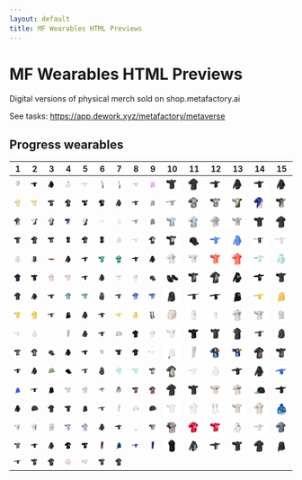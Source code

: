 ```yaml
---
layout: default
title: MF Wearables HTML Previews
---
```


# MF Wearables HTML Previews

Digital versions of physical merch sold on shop.metafactory.ai



See tasks: https://app.dework.xyz/metafactory/metaverse



 ## Progress wearables


| 1 | 2 | 3 | 4 | 5 | 6 | 7 | 8 | 9 | 10 | 11 | 12 | 13 | 14 | 15 |
| --- | --- | --- | --- | --- | --- | --- | --- | --- | --- | --- | --- | --- | --- | --- |
| [![71_shorts](71/71_shorts.png)](71/71.html) | [![154_hoodie_t](154/154_hoodie_t.png)](154/154.html) | [![154_hoodie_a](154/154_hoodie_a.png)](154/154.html) | [![60_hoodie_a](60/60_hoodie_a.png)](60/60.html) | [![60_hoodie_t](60/60_hoodie_t.png)](60/60.html) | [![Toca-bag2](15/Toca-bag2.png)](15/15.html) | [![Toca-bag](15/Toca-bag.png)](15/15.html) | [![146_longsleeve_t](146/146_longsleeve_t.png)](146/146.html) | [![146_longsleeve_a](146/146_longsleeve_a.png)](146/146.html) | [![67_tshirt_t](67/67_tshirt_t.png)](67/67.html) | [![67_tshirt_a](67/67_tshirt_a.png)](67/67.html) | [![99_hoodie_t](99/99_hoodie_t.png)](99/99.html) | [![99_hoodie_a](99/99_hoodie_a.png)](99/99.html) | [![96_hoodie_t](96/96_hoodie_t.png)](96/96.html) | [![96_hoodie_a](96/96_hoodie_a.png)](96/96.html) |
| [![93_tshirt_a](93/93_tshirt_a.png)](93/93.html) | [![93_tshirt_t](93/93_tshirt_t.png)](93/93.html) | [![102_tshirt_t](102/102_tshirt_t.png)](102/102.html) | [![102_tshirt_a](102/102_tshirt_a.png)](102/102.html) | [![38_tshirt_t](38/38_tshirt_t.png)](38/38.html) | [![38_tshirt_a](38/38_tshirt_a.png)](38/38.html) | [![147_hoodie_a](147/147_hoodie_a.png)](147/147.html) | [![147_hoodie_t](147/147_hoodie_t.png)](147/147.html) | [![25_longsleeve_a](25/25_longsleeve_a.png)](25/25.html) | [![25_longsleeve_t](25/25_longsleeve_t.png)](25/25.html) | [![48_tshirt_a](48/48_tshirt_a.png)](48/48.html) | [![48_tshirt_t](48/48_tshirt_t.png)](48/48.html) | [![145_btc1_t](145/145_btc1_t.png)](145/145.html) | [![145_eth2_a](145/145_eth2_a.png)](145/145.html) | [![145_btc2_t](145/145_btc2_t.png)](145/145.html) |
| [![145_btc2_a](145/145_btc2_a.png)](145/145.html) | [![145_eth1_t](145/145_eth1_t.png)](145/145.html) | [![145_btc1_a](145/145_btc1_a.png)](145/145.html) | [![145_eth2_t](145/145_eth2_t.png)](145/145.html) | [![145_eth1_a](145/145_eth1_a.png)](145/145.html) | [![62_longsleeve_t](62/62_longsleeve_t.png)](62/62.html) | [![62_longsleeve_a](62/62_longsleeve_a.png)](62/62.html) | [![94_longsleeve_t](94/94_longsleeve_t.png)](94/94.html) | [![94_longsleeve_a](94/94_longsleeve_a.png)](94/94.html) | [![37_tshirt_t](37/37_tshirt_t.png)](37/37.html) | [![37_tshirt_a](37/37_tshirt_a.png)](37/37.html) | [![156_tshirt_a](156/156_tshirt_a.png)](156/156.html) | [![156_tshirt_t](156/156_tshirt_t.png)](156/156.html) | [![113_tshirt_t](113/113_tshirt_t.png)](113/113.html) | [![113_tshirt_a](113/113_tshirt_a.png)](113/113.html) |
| [![159_tshirt_t](159/159_tshirt_t.png)](159/159.html) | [![159_tshirt_a](159/159_tshirt_a.png)](159/159.html) | [![124_tshirt_t](124/124_tshirt_t.png)](124/124.html) | [![124_tanktop_t](124/124_tanktop_t.png)](124/124.html) | [![124_tshirt_a](124/124_tshirt_a.png)](124/124.html) | [![124_tanktop_a](124/124_tanktop_a.png)](124/124.html) | [![58_longsleeve_a](58/58_longsleeve_a.png)](58/58.html) | [![58_longsleeve_t](58/58_longsleeve_t.png)](58/58.html) | [![79_tshirt_a](79/79_tshirt_a.png)](79/79.html) | [![79_tshirt_t](79/79_tshirt_t.png)](79/79.html) | [![161_hat](161/161_hat.png)](161/161.html) | [![33_hoodie_t](33/33_hoodie_t.png)](33/33.html) | [![33_hoodie_a](33/33_hoodie_a.png)](33/33.html) | [![genesis_dark_tpose](125/genesis_dark_tpose.png)](125/125.html) | [![genesis_light_tpose](125/genesis_light_tpose.png)](125/125.html) |
| [![genesis_light_apose](125/genesis_light_apose.png)](125/125.html) | [![genesis_dark_apose](125/genesis_dark_apose.png)](125/125.html) | [![103_tapestry](103/103_tapestry.png)](103/103.html) | [![119_hoodie_a](119/119_hoodie_a.png)](119/119.html) | [![119_hoodie_t](119/119_hoodie_t.png)](119/119.html) | [![63_tshirt_t](63/63_tshirt_t.png)](63/63.html) | [![63_tshirt_a](63/63_tshirt_a.png)](63/63.html) | [![114_hoodie_t](114/114_hoodie_t.png)](114/114.html) | [![114_hoodie_a](114/114_hoodie_a.png)](114/114.html) | [![111_tshirt_a](111/111_tshirt_a.png)](111/111.html) | [![111_tshirt_t](111/111_tshirt_t.png)](111/111.html) | [![120_tshirt_t](120/120_tshirt_t.png)](120/120.html) | [![120_tshirt_a](120/120_tshirt_a.png)](120/120.html) | [![100_hoodie_t](100/100_hoodie_t.png)](100/100.html) | [![100_hoodie_a](100/100_hoodie_a.png)](100/100.html) |
| [![55_tshirt_a](55/55_tshirt_a.png)](55/55.html) | [![55_tshirt_t](55/55_tshirt_t.png)](55/55.html) | [![78_tshirt_a](78/78_tshirt_a.png)](78/78.html) | [![78_tshirt_t](78/78_tshirt_t.png)](78/78.html) | [![77_hoodie_t](77/77_hoodie_t.png)](77/77.html) | [![77_hoodie_a](77/77_hoodie_a.png)](77/77.html) | [![110_tshirt_t](110/110_tshirt_t.png)](110/110.html) | [![110_tshirt_a](110/110_tshirt_a.png)](110/110.html) | [![107_hat](107/107_hat.png)](107/107.html) | [![47_shoes](47/47_shoes.png)](47/47.html) | [![69_tshirt_t](69/69_tshirt_t.png)](69/69.html) | [![69_tshirt_a](69/69_tshirt_a.png)](69/69.html) | [![64_hoodie_a](64/64_hoodie_a.png)](64/64.html) | [![64_hoodie_t](64/64_hoodie_t.png)](64/64.html) | [![49_tshirt_t](49/49_tshirt_t.png)](49/49.html) |
| [![49_tshirt_a](49/49_tshirt_a.png)](49/49.html) | [![32_hoodie_a](32/32_hoodie_a.png)](32/32.html) | [![32_hoodie_t](32/32_hoodie_t.png)](32/32.html) | [![39_tshirt_a](39/39_tshirt_a.png)](39/39.html) | [![39_tshirt_t](39/39_tshirt_t.png)](39/39.html) | [![28_hoodie_a](28/28_hoodie_a.png)](28/28.html) | [![28_hoodie_t](28/28_hoodie_t.png)](28/28.html) | [![54_tshirt_a](54/54_tshirt_a.png)](54/54.html) | [![54_tshirt_t](54/54_tshirt_t.png)](54/54.html) | [![92_longsleeve_a](92/92_longsleeve_a.png)](92/92.html) | [![92_longsleeve_t](92/92_longsleeve_t.png)](92/92.html) | [![13_longsleeve_t](13/13_longsleeve_t.png)](13/13.html) | [![13_longsleeve_a](13/13_longsleeve_a.png)](13/13.html) | [![148_longsleeve_t](148/148_longsleeve_t.png)](148/148.html) | [![148_longsleeve_a](148/148_longsleeve_a.png)](148/148.html) |
| [![148_tshirt_t](148/148_tshirt_t.png)](148/148.html) | [![148_tshirt_a](148/148_tshirt_a.png)](148/148.html) | [![12_longsleeve_t](12/12_longsleeve_t.png)](12/12.html) | [![12_longsleeve_a](12/12_longsleeve_a.png)](12/12.html) | [![56_hoodie_a](56/56_hoodie_a.png)](56/56.html) | [![56_hoodie_t](56/56_hoodie_t.png)](56/56.html) | [![91_hoodie_t](91/91_hoodie_t.png)](91/91.html) | [![91_hoodie_a](91/91_hoodie_a.png)](91/91.html) | [![10_socks](10/10_socks.png)](10/10.html) | [![66_shorts](66/66_shorts.png)](66/66.html) | [![108_hoodie_a](108/108_hoodie_a.png)](108/108.html) | [![108_hoodie_t](108/108_hoodie_t.png)](108/108.html) | [![98_tshirt_a](98/98_tshirt_a.png)](98/98.html) | [![98_tshirt_t](98/98_tshirt_t.png)](98/98.html) | [![4_tanktop](4/4_tanktop.png)](4/4.html) |
| [![106_hoodie_t](106/106_hoodie_t.png)](106/106.html) | [![106_hoodie_a](106/106_hoodie_a.png)](106/106.html) | [![73_socks](73/73_socks.png)](73/73.html) | [![127_pants](127/127_pants.png)](127/127.html) | [![36_hoodie_a](36/36_hoodie_a.png)](36/36.html) | [![36_hoodie_t](36/36_hoodie_t.png)](36/36.html) | [![18_blue_beanie](18/18_blue_beanie.png)](18/18.html) | [![141_tshirt_a](141/141_tshirt_a.png)](141/141.html) | [![141_tshirt2_a](141/141_tshirt2_a.png)](141/141.html) | [![141_tshirt2_t](141/141_tshirt2_t.png)](141/141.html) | [![141_tshirt_t](141/141_tshirt_t.png)](141/141.html) | [![70_tshirt_t](70/70_tshirt_t.png)](70/70.html) | [![70_tshirt_a](70/70_tshirt_a.png)](70/70.html) | [![116_longsleeve_t](116/116_longsleeve_t.png)](116/116.html) | [![116_longsleeve_a](116/116_longsleeve_a.png)](116/116.html) |
| [![101_tshirt_t](101/101_tshirt_t.png)](101/101.html) | [![101_tshirt_a](101/101_tshirt_a.png)](101/101.html) | [![149_hat](149/149_hat.png)](149/149.html) | [![164_hoodie_a](164/164_hoodie_a.png)](164/164.html) | [![164_hoodie_t](164/164_hoodie_t.png)](164/164.html) | [![3_tanktop](3/3_tanktop.png)](3/3.html) | [![132_tshirt_t](132/132_tshirt_t.png)](132/132.html) | [![132_tshirt_a](132/132_tshirt_a.png)](132/132.html) | [![117_longsleeve_t](117/117_longsleeve_t.png)](117/117.html) | [![117_longsleeve_a](117/117_longsleeve_a.png)](117/117.html) | [![129_pants](129/129_pants.png)](129/129.html) | [![112_tshirt_a](112/112_tshirt_a.png)](112/112.html) | [![112_tshirt_t](112/112_tshirt_t.png)](112/112.html) | [![123_tshirt_a](123/123_tshirt_a.png)](123/123.html) | [![123_tshirt_t](123/123_tshirt_t.png)](123/123.html) |
| [![105_hoodie_t](105/105_hoodie_t.png)](105/105.html) | [![105_hoodie_a](105/105_hoodie_a.png)](105/105.html) | [![7_hat](7/7_hat.png)](7/7.html) | [![57_hat](57/57_hat.png)](57/57.html) | [![50_hoodie_t](50/50_hoodie_t.png)](50/50.html) | [![50_hoodie_a](50/50_hoodie_a.png)](50/50.html) | [![76_tshirt_a](76/76_tshirt_a.png)](76/76.html) | [![76_tshirt_t](76/76_tshirt_t.png)](76/76.html) | [![139_tshirt_t](139/139_tshirt_t.png)](139/139.html) | [![139_tshirt_a](139/139_tshirt_a.png)](139/139.html) | [![24_hoodie_t](24/24_hoodie_t.png)](24/24.html) | [![24_hoodie_a](24/24_hoodie_a.png)](24/24.html) | [![136_hoodie_t](136/136_hoodie_t.png)](136/136.html) | [![136_hoodie_a](136/136_hoodie_a.png)](136/136.html) | [![metagear_tpose](75/metagear_tpose.png)](75/75.html) |
| [![metagear_apose](75/metagear_apose.png)](75/75.html) | [![109_longsleeve_t](109/109_longsleeve_t.png)](109/109.html) | [![109_longsleeve_a](109/109_longsleeve_a.png)](109/109.html) | [![89_tshirt_t](89/89_tshirt_t.png)](89/89.html) | [![89_tshirt_a](89/89_tshirt_a.png)](89/89.html) | [![97_hoodie_t](97/97_hoodie_t.png)](97/97.html) | [![97_hoodie_a](97/97_hoodie_a.png)](97/97.html) | [![144_tshirt_t](144/144_tshirt_t.png)](144/144.html) | [![144_tshirt_a](144/144_tshirt_a.png)](144/144.html) | [![26_tshirt_a](26/26_tshirt_a.png)](26/26.html) | [![26_tshirt_t](26/26_tshirt_t.png)](26/26.html) | [![88_tshirt_t](88/88_tshirt_t.png)](88/88.html) | [![88_tshirt_a](88/88_tshirt_a.png)](88/88.html) | [![74_hat](74/74_hat.png)](74/74.html) | [![140_hoodie_t](140/140_hoodie_t.png)](140/140.html) |
| [![140_hoodie_a](140/140_hoodie_a.png)](140/140.html) | [![23_bdao_beanie](23/23_bdao_beanie.png)](23/23.html) | [![152_tshirt_a](152/152_tshirt_a.png)](152/152.html) | [![152_tshirt_t](152/152_tshirt_t.png)](152/152.html) | [![29_longsleeve_a](29/29_longsleeve_a.png)](29/29.html) | [![29_longsleeve_t](29/29_longsleeve_t.png)](29/29.html) | [![104_pants](104/104_pants.png)](104/104.html) | [![17_cream_beanie](17/17_cream_beanie.png)](17/17.html) | [![19_black_beanie](19/19_black_beanie.png)](19/19.html) | [![72_tshirt_t](72/72_tshirt_t.png)](72/72.html) | [![72_tshirt_a](72/72_tshirt_a.png)](72/72.html) | [![11_socks](11/11_socks.png)](11/11.html) | [![95_tshirt_t](95/95_tshirt_t.png)](95/95.html) | [![95_tshirt_a](95/95_tshirt_a.png)](95/95.html) | [![Gitcoin-Beanie](22/Gitcoin-Beanie.png)](22/22.html) |
| [![153_tshirt_t](153/153_tshirt_t.png)](153/153.html) | [![153_tshirt_a](153/153_tshirt_a.png)](153/153.html) | [![2_shorts](2/2_shorts.png)](2/2.html) | [![16_tshirt_t](16/16_tshirt_t.png)](16/16.html) | [![16_tshirt_a](16/16_tshirt_a.png)](16/16.html) | [![59_hoodie_a](59/59_hoodie_a.png)](59/59.html) | [![59_hoodie_t](59/59_hoodie_t.png)](59/59.html) | [![socks](45/socks.png)](45/45.html) | [![27_hawaiian_t](27/27_hawaiian_t.png)](27/27.html) | [![27_hawaiian_a](27/27_hawaiian_a.png)](27/27.html) | [![130_tshirt_a](130/130_tshirt_a.png)](130/130.html) | [![130_tshirt_t](130/130_tshirt_t.png)](130/130.html) | [![90_hoodie_a](90/90_hoodie_a.png)](90/90.html) | [![90_hoodie_t](90/90_hoodie_t.png)](90/90.html) | [![138_tshirt_a](138/138_tshirt_a.png)](138/138.html) |
| [![138_tshirt_t](138/138_tshirt_t.png)](138/138.html) | [![51_hoodie_t](51/51_hoodie_t.png)](51/51.html) | [![51_hoodie_a](51/51_hoodie_a.png)](51/51.html) | [![131_tshirt_a](131/131_tshirt_a.png)](131/131.html) | [![131_tshirt_t](131/131_tshirt_t.png)](131/131.html) | [![122_pants](122/122_pants.png)](122/122.html) | [![14_longsleeve_a](14/14_longsleeve_a.png)](14/14.html) | [![14_longsleeve_t](14/14_longsleeve_t.png)](14/14.html) | [![14_pants](14/14_pants.png)](14/14.html) | [![53_vest](53/53_vest.png)](53/53.html) | [![80_hoodie_a](80/80_hoodie_a.png)](80/80.html) | [![80_hoodie_t](80/80_hoodie_t.png)](80/80.html) | [![34_tshirt_t](34/34_tshirt_t.png)](34/34.html) | [![34_tshirt_a](34/34_tshirt_a.png)](34/34.html) | [![155_longsleeve_a](155/155_longsleeve_a.png)](155/155.html) |
| [![155_longsleeve_t](155/155_longsleeve_t.png)](155/155.html) | [![121_tshirt_t](121/121_tshirt_t.png)](121/121.html) | [![121_tshirt_a](121/121_tshirt_a.png)](121/121.html) | [![65_mini-tshirt_a](65/65_mini-tshirt_a.png)](65/65.html) | [![65_mini-tshirt_t](65/65_mini-tshirt_t.png)](65/65.html) | [![40_tshirt_t](40/40_tshirt_t.png)](40/40.html) | [![40_tshirt_a](40/40_tshirt_a.png)](40/40.html) |
